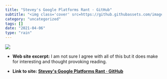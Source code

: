 ```yaml
---
title: "Stevey's Google Platforms Rant · GitHub"
subtitle: "<img class='cover' src=https://github.githubassets.com/images/modules/gists/gist-og-image.png>"
category: "uncategorized"
tags: []
date: "2021-04-06"
type: "rain"
---
```

<img class="cover" src=https://github.githubassets.com/images/modules/gists/gist-og-image.png>



* **Web site excerpt:** I am not sure I agree with all of this but it does make for interesting and thought provoking reading.

* **Link to site:** **[Stevey's Google Platforms Rant · GitHub](https://gist.github.com/chitchcock/1281611)**